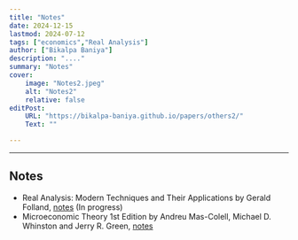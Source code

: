 ```yaml
---
title: "Notes" 
date: 2024-12-15
lastmod: 2024-07-12
tags: ["economics","Real Analysis"]
author: ["Bikalpa Baniya"]
description: "...." 
summary: "Notes" 
cover:
    image: "Notes2.jpeg"
    alt: "Notes2"
    relative: false
editPost:
    URL: "https://bikalpa-baniya.github.io/papers/others2/"
    Text: ""

---
```


---


## Notes


- Real Analysis: Modern Techniques and Their Applications by Gerald Folland,  [notes](https://o365coloradoedu-my.sharepoint.com/:b:/g/personal/biba7086_colorado_edu/EciptZceIw1IpU-mHaE6yL4B8TxfwNau9dqEVSYNJHRC8A?e=oQrD1Y) (In progress)
- Microeconomic Theory 1st Edition by Andreu Mas-Colell, Michael D. Whinston and Jerry R. Green, [notes](https://o365coloradoedu-my.sharepoint.com/:b:/g/personal/biba7086_colorado_edu/EQYr7sUW9XNDrrYGIHC0UIYBWi17GEjNayEXfyGREfOS0Q?e=gPNrVF)




